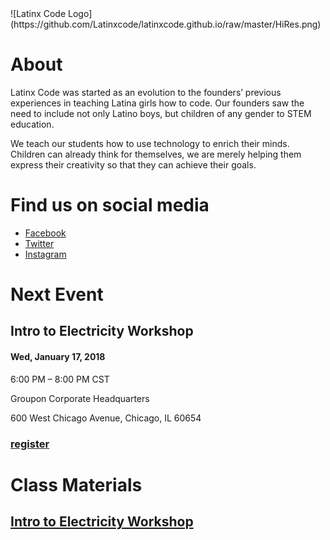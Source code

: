 <link rel="shortcut icon" type="image/x-icon" href="favicon.png">
![Latinx Code Logo](https://github.com/Latinxcode/latinxcode.github.io/raw/master/HiRes.png)

# About
Latinx Code was started as an evolution to the founders’ previous experiences in teaching Latina girls how to code. Our founders saw the need to include not only Latino boys, but children of any gender to STEM education.

We teach our students how to use technology to enrich their minds. Children can already think for themselves, we are merely helping them express their creativity so that they can achieve their goals.

# Find us on social media
* [Facebook](http://www.facebook.com/latinxcode)
* [Twitter](http://twitter.com/latinxcode)
* [Instagram](https://www.instagram.com/latinxcode/)

# Next Event
## Intro to Electricity Workshop
#### Wed, January 17, 2018

6:00 PM – 8:00 PM CST

Groupon Corporate Headquarters

600 West Chicago Avenue, Chicago, IL 60654
### [register](https://www.eventbrite.com/e/intro-to-electricity-workshop-tickets-40948516114)

# Class Materials
## [Intro to Electricity Workshop](https://github.com/Latinxcode/Electric-Quizboard)

